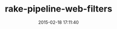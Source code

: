 ---
layout: post
title:  "rake-pipeline-web-filters"
repo:   "wycats/rake-pipeline-web-filters"
date:   2015-02-18 17:11:40
gemurl: http://github.com/wycats/rake-pipeline-web-filters
---
